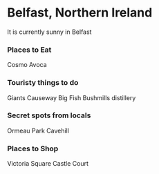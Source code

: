 # Belfast, Northern Ireland

It is currently sunny in Belfast


### Places to Eat

Cosmo
Avoca


### Touristy things to do

Giants Causeway
Big Fish
Bushmills distillery


### Secret spots from locals

Ormeau Park
Cavehill


### Places to Shop

Victoria Square
Castle Court
